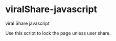 viralShare-javascript
=====================

viral Share javascript


Use this script to lock the page unless user share.

<script src='http://malsup.github.io/jquery.blockUI.js'/>
<script type='text/javascript'>
  jQuery(document).ready(function() { 
      ShareToUse.setData({
          name: " fill ",
          caption: "fill",
          description: ("fill"),
          href: "http://fill/"
      });
      ShareToUse.LockFullPage();
      ShareToUse.countPage();
  });
  </script>
